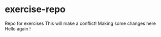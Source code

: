 # exercise-repo
Repo for exercises
This will make a conflict!
Making some changes here
Hello again !
